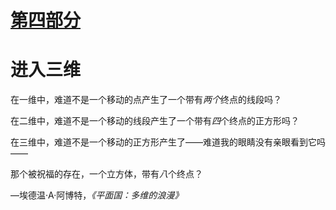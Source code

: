 # [第四部分](nsp-venkitachalam503045-0008.xhtml#rpt04)

# 进入三维

在一维中，难道不是一个移动的点产生了一个带有*两个*终点的线段吗？

在二维中，难道不是一个移动的线段产生了一个带有*四*个终点的正方形吗？

在三维中，难道不是一个移动的正方形产生了——难道我的眼睛没有亲眼看到它吗——

那个被祝福的存在，一个立方体，带有*八*个终点？

—埃德温·A·阿博特，*《平面国：多维的浪漫》*
